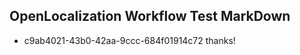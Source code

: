 ## OpenLocalization Workflow Test MarkDown
* c9ab4021-43b0-42aa-9ccc-684f01914c72 thanks!

<!--HONumber=Aug16_HO5-->


